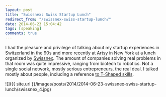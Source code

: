 ```yaml
---
layout: post
title: "Swissnex: Swiss Startup Lunch"
redirect_from: "/swissnex-swiss-startup-lunch/"
date: 2014-06-23 15:04:42
tags: [speaking]
comments: true
---
```

I had the pleasure and privilege of talking about my startup experiences in Switzerland in the 90s and more recently at [Artsy](http://artsy.net) in New York at a lunch organized by [Swissnex](http://www.swissnex.org/). The amount of companies solving real problems in that room was quite impressive, ranging from biotech to robotics. Not a single social network, mostly serious entrepreneurs, the real deal. I talked mostly about people, including a reference [to T-Shaped skills](http://en.wikipedia.org/wiki/T-shaped_skills).

![]({{ site.url }}/images/posts/2014/2014-06-23-swissnex-swiss-startup-lunch/swissnex_4.jpg)

